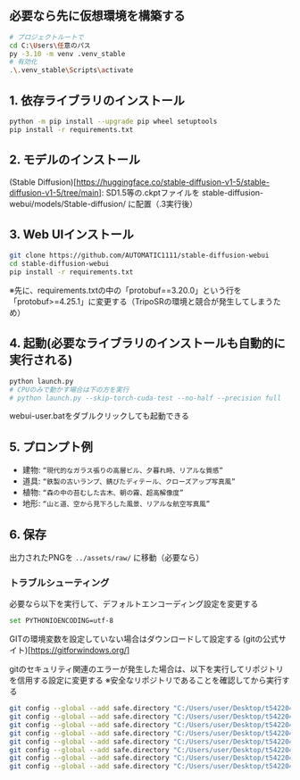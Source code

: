 ## 必要なら先に仮想環境を構築する
```bash
# プロジェクトルートで
cd C:\Users\任意のパス
py -3.10 -m venv .venv_stable
# 有効化
.\.venv_stable\Scripts\activate
```

## 1. 依存ライブラリのインストール
```bash
python -m pip install --upgrade pip wheel setuptools
pip install -r requirements.txt
```

## 2. モデルのインストール
(Stable Diffusion)[https://huggingface.co/stable-diffusion-v1-5/stable-diffusion-v1-5/tree/main]: SD1.5等の.ckptファイルを stable-diffusion-webui/models/Stable-diffusion/ に配置（.3実行後）

## 3. Web UIインストール
```bash
git clone https://github.com/AUTOMATIC1111/stable-diffusion-webui
cd stable-diffusion-webui
pip install -r requirements.txt
```
※先に、requirements.txtの中の「protobuf==3.20.0」という行を「protobuf>=4.25.1」に変更する（TripoSRの環境と競合が発生してしまうため）

## 4. 起動(必要なライブラリのインストールも自動的に実行される)
```bash
python launch.py
# CPUのみで動かす場合は下の方を実行
# python launch.py --skip-torch-cuda-test --no-half --precision full
```
webui-user.batをダブルクリックしても起動できる

## 5. プロンプト例
- 建物: `“現代的なガラス張りの高層ビル、夕暮れ時、リアルな質感”`
- 道具: `“鉄製の古いランプ、錆びたディテール、クローズアップ写真風”`
- 植物: `“森の中の苔むした古木、朝の霧、超高解像度”`
- 地形: `“山と道、空から見下ろした風景、リアルな航空写真風”`

## 6. 保存
出力されたPNGを `../assets/raw/` に移動（必要なら）

### トラブルシューティング
必要なら以下を実行して、デフォルトエンコーディング設定を変更する
```bash
set PYTHONIOENCODING=utf-8
```

GITの環境変数を設定していない場合はダウンロードして設定する
(gitの公式サイト)[https://gitforwindows.org/]

gitのセキュリティ関連のエラーが発生した場合は、以下を実行してリポジトリを信用する設定に変更する
※安全なリポジトリであることを確認してから実行する
```bash
git config --global --add safe.directory "C:/Users/user/Desktop/t5422043/pic2obj_blender"
git config --global --add safe.directory "C:/Users/user/Desktop/t5422043/pic2obj_blender/stable-diffusion-webui"
git config --global --add safe.directory "C:/Users/user/Desktop/t5422043/pic2obj_blender/stable-diffusion-webui/repositories"
git config --global --add safe.directory "C:/Users/user/Desktop/t5422043/pic2obj_blender/stable-diffusion-webui/repositories/BLIP"
git config --global --add safe.directory "C:/Users/user/Desktop/t5422043/pic2obj_blender/stable-diffusion-webui/repositories/k-diffusion"
git config --global --add safe.directory "C:/Users/user/Desktop/t5422043/pic2obj_blender/stable-diffusion-webui/repositories/stable-diffusion-stability-ai"
git config --global --add safe.directory "C:/Users/user/Desktop/t5422043/pic2obj_blender/stable-diffusion-webui/repositories/stable-diffusion-webui-assets"
git config --global --add safe.directory "C:/Users/user/Desktop/t5422043/pic2obj_blender/stable-diffusion-webui/repositories/generative-models"
```